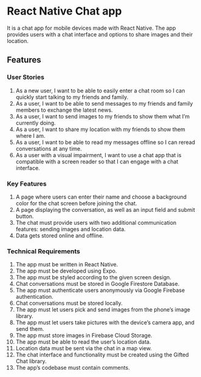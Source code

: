 # React Native Chat app

It is a chat app for mobile devices made with React Native. The app provides users with a chat interface and options to share images and their location.

## Features

### User Stories

1. As a new user, I want to be able to easily enter a chat room so I can quickly start talking to my
   friends and family.
2. As a user, I want to be able to send messages to my friends and family members to exchange
   the latest news.
3. As a user, I want to send images to my friends to show them what I’m currently doing.
4. As a user, I want to share my location with my friends to show them where I am.
5. As a user, I want to be able to read my messages offline so I can reread conversations at any
   time.
6. As a user with a visual impairment, I want to use a chat app that is compatible with a screen
   reader so that I can engage with a chat interface.

### Key Features

1. A page where users can enter their name and choose a background color for the chat screen
   before joining the chat.
2. A page displaying the conversation, as well as an input field and submit button.
3. The chat must provide users with two additional communication features: sending images
   and location data.
4. Data gets stored online and offline.

### Technical Requirements

1. The app must be written in React Native.
2. The app must be developed using Expo.
3. The app must be styled according to the given screen design.
4. Chat conversations must be stored in Google Firestore Database.
5. The app must authenticate users anonymously via Google Firebase authentication.
6. Chat conversations must be stored locally.
7. The app must let users pick and send images from the phone’s image library.
8. The app must let users take pictures with the device’s camera app, and send them.
9. The app must store images in Firebase Cloud Storage.
10. The app must be able to read the user’s location data.
11. Location data must be sent via the chat in a map view.
12. The chat interface and functionality must be created using the Gifted Chat library.
13. The app’s codebase must contain comments.
